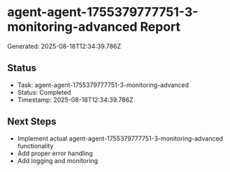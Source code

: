 # agent-agent-1755379777751-3-monitoring-advanced Report

Generated: 2025-08-18T12:34:39.786Z

## Status
- Task: agent-agent-1755379777751-3-monitoring-advanced
- Status: Completed
- Timestamp: 2025-08-18T12:34:39.786Z

## Next Steps
- Implement actual agent-agent-1755379777751-3-monitoring-advanced functionality
- Add proper error handling
- Add logging and monitoring
